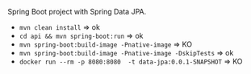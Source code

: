 Spring Boot project with Spring Data JPA.

- `mvn clean install` => ok
- `cd api && mvn spring-boot:run` => ok
- `mvn spring-boot:build-image -Pnative-image` => KO
- `mvn spring-boot:build-image -Pnative-image -DskipTests` => ok
- `docker run --rm -p 8080:8080  -t data-jpa:0.0.1-SNAPSHOT` => KO
